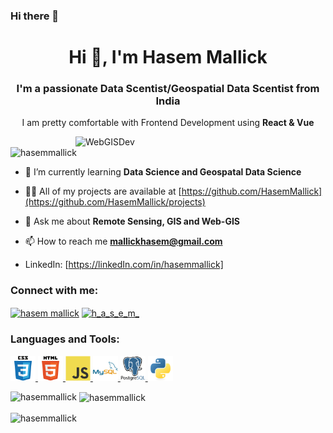 ### Hi there 👋

<!--
**HasemMallick/HasemMallick** is a ✨ _special_ ✨ repository because its `README.md` (this file) appears on your GitHub profile.

Here are some ideas to get you started:

- 🔭 I’m currently working on ...
- 🌱 I’m currently learning ...
- 👯 I’m looking to collaborate on ...
- 🤔 I’m looking for help with ...
- 💬 Ask me about ...
- 📫 How to reach me: ...
- 😄 Pronouns: ...
- ⚡ Fun fact: ...
-->

<h1 align="center">Hi 👋, I'm Hasem Mallick</h1>
<h3 align="center">I'm a passionate Data Scentist/Geospatial Data Scentist from India</h3>
<p align="center">I am pretty comfortable with Frontend Development using  <strong> React & Vue </strong></p>

<img align="right" alt="WebGISDev" width="400" src="https://www.sgligis.com/wp-content/uploads/Property-Tax-Analysis-using-GIS.gif">


<p align="left"> <img src="https://komarev.com/ghpvc/?username=hasemmallick&label=Profile%20views&color=0e75b6&style=flat" alt="hasemmallick" /> </p>

- 🌱 I’m currently learning **Data Science and Geospatal Data Science**

- 👨‍💻 All of my projects are available at [https://github.com/HasemMallick](https://github.com/HasemMallick/projects)

- 💬 Ask me about **Remote Sensing, GIS and Web-GIS**

- 📫 How to reach me **mallickhasem@gmail.com**
- LinkedIn: [https://linkedIn.com/in/hasemmallick]

<h3 align="left">Connect with me:</h3>
<p align="left">
<a href="https://www.linkedin.com/in/hasem-mallick-69366b196/" target="blank"><img align="center" src="https://raw.githubusercontent.com/rahuldkjain/github-profile-readme-generator/master/src/images/icons/Social/linked-in-alt.svg" alt="hasem mallick" height="30" width="40" /></a>
<a href="https://instagram.com/h_a_s_e_m_" target="blank"><img align="center" src="https://raw.githubusercontent.com/rahuldkjain/github-profile-readme-generator/master/src/images/icons/Social/instagram.svg" alt="h_a_s_e_m_" height="30" width="40" /></a>
</p>

<h3 align="left">Languages and Tools:</h3>
<p align="left"> <a href="https://www.w3schools.com/css/" target="_blank" rel="noreferrer"> <img src="https://raw.githubusercontent.com/devicons/devicon/master/icons/css3/css3-original-wordmark.svg" alt="css3" width="40" height="40"/> </a> <a href="https://www.w3.org/html/" target="_blank" rel="noreferrer"> <img src="https://raw.githubusercontent.com/devicons/devicon/master/icons/html5/html5-original-wordmark.svg" alt="html5" width="40" height="40"/> </a> <a href="https://developer.mozilla.org/en-US/docs/Web/JavaScript" target="_blank" rel="noreferrer"> <img src="https://raw.githubusercontent.com/devicons/devicon/master/icons/javascript/javascript-original.svg" alt="javascript" width="40" height="40"/> </a> <a href="https://www.mysql.com/" target="_blank" rel="noreferrer"> <img src="https://raw.githubusercontent.com/devicons/devicon/master/icons/mysql/mysql-original-wordmark.svg" alt="mysql" width="40" height="40"/> </a> <a href="https://www.postgresql.org" target="_blank" rel="noreferrer"> <img src="https://raw.githubusercontent.com/devicons/devicon/master/icons/postgresql/postgresql-original-wordmark.svg" alt="postgresql" width="40" height="40"/> </a> <a href="https://www.python.org" target="_blank" rel="noreferrer"> <img src="https://raw.githubusercontent.com/devicons/devicon/master/icons/python/python-original.svg" alt="python" width="40" height="40"/> </a> </p>

<p><img align="left" src="https://github-readme-stats.vercel.app/api/top-langs?username=hasemmallick&show_icons=true&locale=en&layout=compact" alt="hasemmallick" /></p>

<p>&nbsp;<img align="center" src="https://github-readme-stats.vercel.app/api?username=hasemmallick&show_icons=true&locale=en" alt="hasemmallick" /></p>

<p><img align="center" src="https://github-readme-streak-stats.herokuapp.com/?user=hasemmallick&" alt="hasemmallick" /></p>
